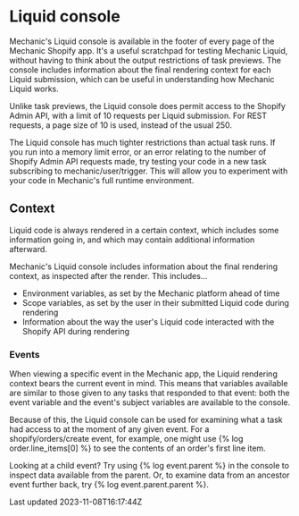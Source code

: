# Liquid console

Mechanic's Liquid console is available in the footer of every page of the Mechanic Shopify app. It's a useful scratchpad for testing Mechanic Liquid, without having to think about the output restrictions of task previews. The console includes information about the final rendering context for each Liquid submission, which can be useful in understanding how Mechanic Liquid works.

Unlike task previews, the Liquid console does permit access to the Shopify Admin API, with a limit of 10 requests per Liquid submission. For REST requests, a page size of 10 is used, instead of the usual 250.

The Liquid console has much tighter restrictions than actual task runs. If you run into a memory limit error, or an error relating to the number of Shopify Admin API requests made, try testing your code in a new task subscribing to mechanic/user/trigger. This will allow you to experiment with your code in Mechanic's full runtime environment.

## Context

Liquid code is always rendered in a certain context, which includes some information going in, and which may contain additional information afterward.

Mechanic's Liquid console includes information about the final rendering context, as inspected after the render. This includes...

- Environment variables, as set by the Mechanic platform ahead of time
- Scope variables, as set by the user in their submitted Liquid code during rendering
- Information about the way the user's Liquid code interacted with the Shopify API during rendering

### Events

When viewing a specific event in the Mechanic app, the Liquid rendering context bears the current event in mind. This means that variables available are similar to those given to any tasks that responded to that event: both the event variable and the event's subject variables are available to the console.

Because of this, the Liquid console can be used for examining what a task had access to at the moment of any given event. For a shopify/orders/create event, for example, one might use {% log order.line\_items[0] %} to see the contents of an order's first line item.

Looking at a child event? Try using {% log event.parent %} in the console to inspect data available from the parent. Or, to examine data from an ancestor event further back, try {% log event.parent.parent %}.

Last updated 2023-11-08T16:17:44Z